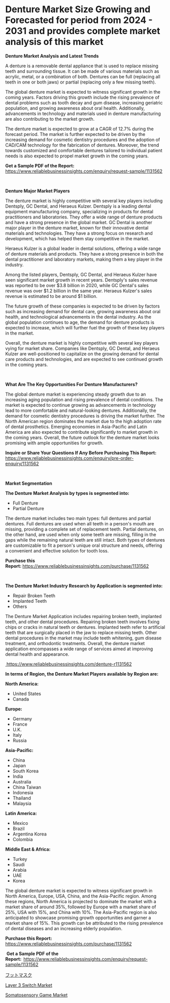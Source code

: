 <p><h1>Denture Market Size Growing and Forecasted for period from 2024 - 2031 and provides complete market analysis of this market</h1></p><p><strong>Denture Market Analysis and Latest Trends</strong></p>
<p><p>A denture is a removable dental appliance that is used to replace missing teeth and surrounding tissue. It can be made of various materials such as acrylic, metal, or a combination of both. Dentures can be full (replacing all teeth in one or both jaws) or partial (replacing only a few missing teeth).</p><p>The global denture market is expected to witness significant growth in the coming years. Factors driving this growth include the rising prevalence of dental problems such as tooth decay and gum disease, increasing geriatric population, and growing awareness about oral health. Additionally, advancements in technology and materials used in denture manufacturing are also contributing to the market growth.</p><p>The denture market is expected to grow at a CAGR of 12.7% during the forecast period. The market is further expected to be driven by the increasing demand for cosmetic dentistry procedures and the adoption of CAD/CAM technology for the fabrication of dentures. Moreover, the trend towards customized and comfortable dentures tailored to individual patient needs is also expected to propel market growth in the coming years.</p></p>
<p><strong>Get a Sample PDF of the Report:&nbsp;</strong> <a href="https://www.reliablebusinessinsights.com/enquiry/request-sample/1131562">https://www.reliablebusinessinsights.com/enquiry/request-sample/1131562</a></p>
<p>&nbsp;</p>
<p><strong>Denture Major Market Players</strong></p>
<p><p>The denture market is highly competitive with several key players including Dentsply, GC Dental, and Heraeus Kulzer. Dentsply is a leading dental equipment manufacturing company, specializing in products for dental practitioners and laboratories. They offer a wide range of denture products and have a strong presence in the global market. GC Dental is another major player in the denture market, known for their innovative dental materials and technologies. They have a strong focus on research and development, which has helped them stay competitive in the market.</p><p>Heraeus Kulzer is a global leader in dental solutions, offering a wide range of denture materials and products. They have a strong presence in both the dental practitioner and laboratory markets, making them a key player in the industry.</p><p>Among the listed players, Dentsply, GC Dental, and Heraeus Kulzer have seen significant market growth in recent years. Dentsply's sales revenue was reported to be over $3.8 billion in 2020, while GC Dental's sales revenue was over $1.2 billion in the same year. Heraeus Kulzer's sales revenue is estimated to be around $1 billion.</p><p>The future growth of these companies is expected to be driven by factors such as increasing demand for dental care, growing awareness about oral health, and technological advancements in the dental industry. As the global population continues to age, the demand for denture products is expected to increase, which will further fuel the growth of these key players in the market.</p><p>Overall, the denture market is highly competitive with several key players vying for market share. Companies like Dentsply, GC Dental, and Heraeus Kulzer are well-positioned to capitalize on the growing demand for dental care products and technologies, and are expected to see continued growth in the coming years.</p></p>
<p>&nbsp;</p>
<p><strong>What Are The Key Opportunities For Denture Manufacturers?</strong></p>
<p><p>The global denture market is experiencing steady growth due to an increasing aging population and rising prevalence of dental conditions. The market is expected to continue growing as advancements in technology lead to more comfortable and natural-looking dentures. Additionally, the demand for cosmetic dentistry procedures is driving the market further. The North American region dominates the market due to the high adoption rate of dental prosthetics. Emerging economies in Asia-Pacific and Latin America are also expected to contribute significantly to market growth in the coming years. Overall, the future outlook for the denture market looks promising with ample opportunities for growth.</p></p>
<p><strong>Inquire or Share Your Questions If Any Before Purchasing This Report:</strong> <a href="https://www.reliablebusinessinsights.com/enquiry/pre-order-enquiry/1131562">https://www.reliablebusinessinsights.com/enquiry/pre-order-enquiry/1131562</a></p>
<p>&nbsp;</p>
<p><strong>Market Segmentation</strong></p>
<p><strong>The Denture Market Analysis by types is segmented into:</strong></p>
<p><ul><li>Full Denture</li><li>Partial Denture</li></ul></p>
<p><p>The denture market includes two main types: full dentures and partial dentures. Full dentures are used when all teeth in a person's mouth are missing, providing a complete set of replacement teeth. Partial dentures, on the other hand, are used when only some teeth are missing, filling in the gaps while the remaining natural teeth are still intact. Both types of dentures are customizable to fit a person's unique oral structure and needs, offering a convenient and effective solution for tooth loss.</p></p>
<p><strong>Purchase this Report:&nbsp;</strong><a href="https://www.reliablebusinessinsights.com/purchase/1131562">https://www.reliablebusinessinsights.com/purchase/1131562</a></p>
<p>&nbsp;</p>
<p><strong>The Denture Market Industry Research by Application is segmented into:</strong></p>
<p><ul><li>Repair Broken Teeth</li><li>Implanted Teeth</li><li>Others</li></ul></p>
<p><p>The Denture Market Application includes repairing broken teeth, implanted teeth, and other dental procedures. Repairing broken teeth involves fixing chips or cracks in natural teeth or dentures. Implanted teeth refer to artificial teeth that are surgically placed in the jaw to replace missing teeth. Other dental procedures in the market may include teeth whitening, gum disease treatment, and orthodontic treatments. Overall, the denture market application encompasses a wide range of services aimed at improving dental health and appearance.</p></p>
<p><a href="https://www.reliablebusinessinsights.com/denture-r1131562">&nbsp;https://www.reliablebusinessinsights.com/denture-r1131562</a></p>
<p><strong>In terms of Region, the Denture Market Players available by Region are:</strong></p>
<p>
    <p> <strong> North America: </strong>
        <ul>
            <li>United States</li>
            <li>Canada</li>
        </ul>
        </p> 
    <p> <strong> Europe: </strong>
        <ul>
            <li>Germany</li>
            <li>France</li>
            <li>U.K.</li>
            <li>Italy</li>
            <li>Russia</li>
        </ul>
        </p> 
    <p> <strong> Asia-Pacific: </strong>
        <ul>
            <li>China</li>
            <li>Japan</li>
            <li>South Korea</li>
            <li>India</li>
            <li>Australia</li>
            <li>China Taiwan</li>
            <li>Indonesia</li>
            <li>Thailand</li>
            <li>Malaysia</li>
        </ul>
        </p> 
    <p> <strong> Latin America: </strong>
        <ul>
            <li>Mexico</li>
            <li>Brazil</li>
            <li>Argentina Korea</li>
            <li>Colombia</li>
        </ul>
        </p> 
    <p> <strong> Middle East & Africa: </strong>
        <ul>
            <li>Turkey</li>
            <li>Saudi</li>
            <li>Arabia</li>
            <li>UAE</li>
            <li>Korea</li>
        </ul>
    </p>
    </p>
<p><p>The global denture market is expected to witness significant growth in North America, Europe, USA, China, and the Asia-Pacific region. Among these regions, North America is projected to dominate the market with a market share of around 35%, followed by Europe with a market share of 25%, USA with 15%, and China with 10%. The Asia-Pacific region is also anticipated to showcase promising growth opportunities and garner a market share of 15%. This growth can be attributed to the rising prevalence of dental diseases and an increasing elderly population.</p></p>
<p><strong>Purchase this Report: </strong><a href="https://www.reliablebusinessinsights.com/purchase/1131562">https://www.reliablebusinessinsights.com/purchase/1131562</a></p>
<p>&nbsp;<strong>Get a Sample PDF of the Report:&nbsp;&nbsp;</strong><a href="https://www.reliablebusinessinsights.com/enquiry/request-sample/1131562">https://www.reliablebusinessinsights.com/enquiry/request-sample/1131562</a></p>
<p><strong></strong></p>
<p><p><a href="https://github.com/KenyonJohns/Market-Research-Report-List-1/blob/main/8577845178895.md">フットマスク</a></p><p><a href="https://github.com/marlinacrngin/Market-Research-Report-List-1/blob/main/layer-3-switch-market.md">Layer 3 Switch Market</a></p><p><a href="https://github.com/wnxtvsgd56/Market-Research-Report-List-1/blob/main/somatosensory-game-market.md">Somatosensory Game Market</a></p></p>
